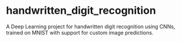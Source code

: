 # handwritten_digit_recognition
A Deep Learning project for handwritten digit recognition using CNNs, trained on MNIST with support for custom image predictions.
